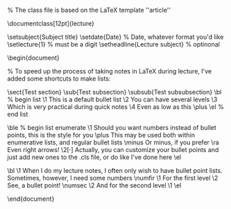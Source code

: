 % The class file is based on the LaTeX template ''article''

\documentclass[12pt]{lecture}

\setsubject{Subject title} 
\setdate{Date} % Date, whatever format you'd like
\setlecture{1} % must be a digit
\setheadline{Lecture subject} % optinonal

\begin{document}

% To speed up the process of taking notes in LaTeX during lecture, I've added some shortcuts to make lists:

\sect{Test section}
\sub{Test subsection}
\subsub{Test subsubsection}
\bl % begin list
\1 This is a default bullet list
\2 You can have several levels
\3 Which is very practical during quick notes
\4 Even as low as this
\plus 
\el % end list

\ble % begin list enumerate
\1 Should you want numbers instead of bullet points, this is the style for you
\plus This may be used both within enumerative lists, and regular bullet lists
\minus Or minus, if you prefer
\ra Even right arrows!
\2[$\cdot$] Actually, you can customize your bullet points and just add new ones to the .cls file, or do like I've done here
\el

\bl
\1 When I do my lecture notes, I often only wish to have bullet point lists. Sometimes, however, I need some numbers
\numfir 
\1 For the first level
\2 See, a bullet point!
\numsec
\2 And for the second level
\1
\el

\end{document}
